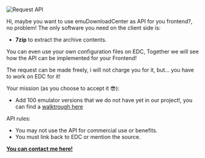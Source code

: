 ![](https://github.com/PhoenixInteractiveNL/emuDownloadCenter/wiki/images/image_cloud_api.png "Request API")

Hi, maybe you want to use emuDownloadCenter as API for you frontend?, no problem! The only software you need on the client side is:

* **7zip** to extract the archive contents.

You can even use your own configuration files on EDC, Together we will see how the API can be implemented for your Frontend!

The request can be made freely, i will not charge you for it, but... you have to work on EDC for it!

Your mission (as you choose to accept it :sunglasses:):
- Add 100 emulator versions that we do not have yet in our project!, you can find a [walktrough here](https://github.com/PhoenixInteractiveNL/emuDownloadCenter/wiki/Collecting-walktrough)

API rules:
* You may not use the API for commercial use or benefits.
* You must link back to EDC or mention the source.

[**You can contact me here!**](https://github.com/PhoenixInteractiveNL/emuDownloadCenter/wiki/Contact)